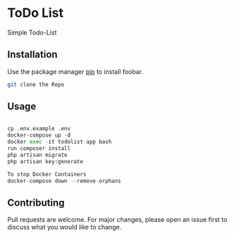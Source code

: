 # ToDo List

Simple Todo-List

## Installation

Use the package manager [pip](https://pip.pypa.io/en/stable/) to install foobar.

```bash
git clone the Repo
```

## Usage

```python

cp .env.example .env
docker-compose up -d
docker exec -it todolist-app bash
run composer install
php artisan migrate
php artisan key:generate

To stop Docker Containers
docker-compose down --remove-orphans

```

## Contributing

Pull requests are welcome. For major changes, please open an issue first to discuss what you would like to change.
